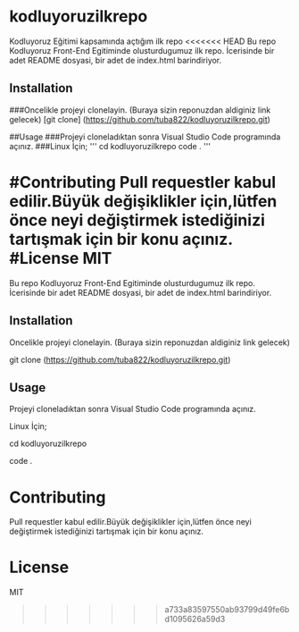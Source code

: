 # kodluyoruzilkrepo
Kodluyoruz Eğitimi kapsamında açtığım ilk repo
<<<<<<< HEAD
Bu repo Kodluyoruz Front-End Egitiminde olusturdugumuz ilk repo. İcerisinde bir adet README dosyasi, bir adet de index.html barindiriyor.

## Installation
###Oncelikle projeyi clonelayin. (Buraya sizin reponuzdan aldiginiz link gelecek)
[git clone] (https://github.com/tuba822/kodluyoruzilkrepo.git)

##Usage
###Projeyi cloneladıktan sonra Visual Studio Code programında açınız.
###Linux İçin;
'''
cd kodluyoruzilkrepo
code .
'''

#Contributing
Pull requestler kabul edilir.Büyük değişiklikler için,lütfen önce neyi değiştirmek istediğinizi tartışmak için bir konu açınız.
#License
MIT
=======

Bu repo Kodluyoruz Front-End Egitiminde olusturdugumuz ilk repo. İcerisinde bir adet README dosyasi, bir adet de index.html barindiriyor.

## Installation

Oncelikle projeyi clonelayin. (Buraya sizin reponuzdan aldiginiz link gelecek)

git clone (https://github.com/tuba822/kodluyoruzilkrepo.git)

## Usage

Projeyi cloneladıktan sonra Visual Studio Code programında açınız.

Linux İçin;

cd kodluyoruzilkrepo

code .


# Contributing

Pull requestler kabul edilir.Büyük değişiklikler için,lütfen önce neyi değiştirmek istediğinizi tartışmak için bir konu açınız.

# License

MIT
>>>>>>> a733a83597550ab93799d49fe6bd1095626a59d3
